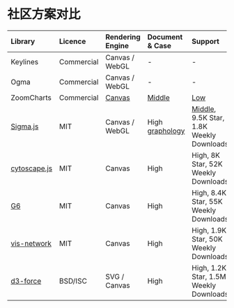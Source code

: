 # 社区方案对比
| Library | Licence | Rendering Engine | Document & Case | Support |
| :----| :---- | :---- | :---- | :---- |
| Keylines | Commercial | Canvas / WebGL | - | - | - |
| Ogma | Commercial | Canvas / WebGL | - | - | - |
| ZoomCharts | Commercial | [Canvas](https://zoomcharts.com/en/blog/zoomcharts-at-devclub-iv-developing-a-javascript-sdk-presentation) | [Middle](https://zoomcharts.com/developers/en/introduction.html) | [Low](https://forum.zoomcharts.com/) |
| [Sigma.js](https://github.com/jacomyal/sigma.js) | MIT | Canvas / WebGL | High [graphology](https://graphology.github.io/) | [Middle](https://github.com/jacomyal/sigma.js), 9.5K Star, 1.8K Weekly Downloads |
| [cytoscape.js](https://github.com/cytoscape/cytoscape.js) | MIT | Canvas | High | High, 8K Star, 52K Weekly Downloads |
| [G6](https://github.com/antvis/g6) | MIT | Canvas | High | High, 8.4K Star, 55K Weekly Downloads  |
| [vis-network](https://github.com/visjs/vis-network/) | MIT | Canvas | High | High, 1.9K Star, 50K Weekly Downloads |
| [d3-force](https://github.com/d3/d3-force) | BSD/ISC | SVG / Canvas | High | High, 1.2K Star, 1.5M Weekly Downloads |